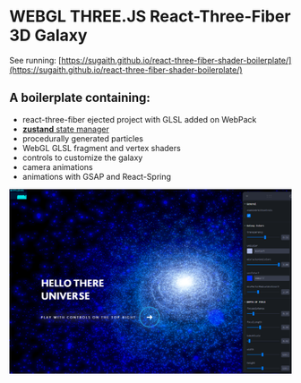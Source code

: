 #   WEBGL THREE.JS React-Three-Fiber 3D Galaxy
See running: [https://sugaith.github.io/react-three-fiber-shader-boilerplate/](https://sugaith.github.io/react-three-fiber-shader-boilerplate/)

## A boilerplate containing:
- react-three-fiber ejected project with GLSL added on WebPack
- [**zustand** state manager](https://github.com/pmndrs/zustand)
- procedurally generated particles
- WebGL GLSL fragment and vertex shaders
- controls to customize the galaxy
- camera animations
- animations with GSAP and React-Spring

![Print](print.png?raw=true)
